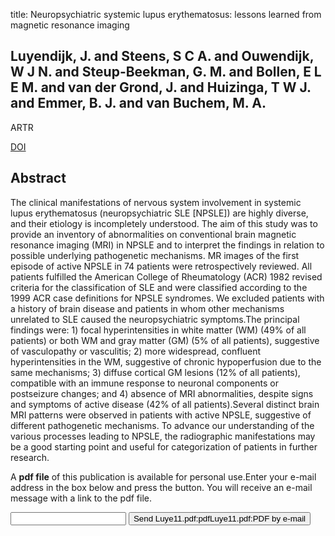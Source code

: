 title: Neuropsychiatric systemic lupus erythematosus: lessons learned from magnetic resonance imaging

## Luyendijk, J. and Steens, S C A. and Ouwendijk, W J N. and Steup-Beekman, G. M. and Bollen, E L E M. and van der Grond, J. and Huizinga, T W J. and Emmer, B. J. and van Buchem, M. A.
ARTR

<a href="https://doi.org/10.1002/art.30157">DOI</a>

## Abstract
The clinical manifestations of nervous system involvement in systemic lupus erythematosus (neuropsychiatric SLE [NPSLE]) are highly diverse, and their etiology is incompletely understood. The aim of this study was to provide an inventory of abnormalities on conventional brain magnetic resonance imaging (MRI) in NPSLE and to interpret the findings in relation to possible underlying pathogenetic mechanisms. MR images of the first episode of active NPSLE in 74 patients were retrospectively reviewed. All patients fulfilled the American College of Rheumatology (ACR) 1982 revised criteria for the classification of SLE and were classified according to the 1999 ACR case definitions for NPSLE syndromes. We excluded patients with a history of brain disease and patients in whom other mechanisms unrelated to SLE caused the neuropsychiatric symptoms.The principal findings were: 1) focal hyperintensities in white matter (WM) (49% of all patients) or both WM and gray matter (GM) (5% of all patients), suggestive of vasculopathy or vasculitis; 2) more widespread, confluent hyperintensities in the WM, suggestive of chronic hypoperfusion due to the same mechanisms; 3) diffuse cortical GM lesions (12% of all patients), compatible with an immune response to neuronal components or postseizure changes; and 4) absence of MRI abnormalities, despite signs and symptoms of active disease (42% of all patients).Several distinct brain MRI patterns were observed in patients with active NPSLE, suggestive of different pathogenetic mechanisms. To advance our understanding of the various processes leading to NPSLE, the radiographic manifestations may be a good starting point and useful for categorization of patients in further research.

A <b>pdf file</b> of this publication is available for personal use.Enter your e-mail address in the box below and press the button. You will receive an e-mail message with a link to the pdf file.
<form action="sender.php">  <input type="text" name="email">  <input type="submit" value="Send Luye11.pdf:pdfLuye11.pdf:PDF by e-mail"></form>